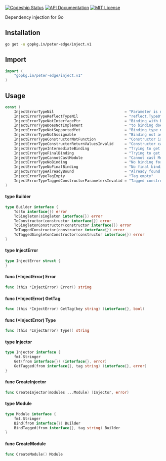 [![Codeship Status](http://img.shields.io/codeship/34b974b0-6dfa-0132-51b4-66f2bf861e14/master.svg?style=flat-square)](https://codeship.com/projects/54288)
[![API Documentation](http://img.shields.io/badge/api-Godoc-blue.svg?style=flat-square)](https://godoc.org/github.com/peter-edge/inject)
[![MIT License](http://img.shields.io/badge/license-MIT-blue.svg?style=flat-square)](https://github.com/peter-edge/inject/blob/master/LICENSE)

Dependency injection for Go

## Installation
```bash
go get -u gopkg.in/peter-edge/inject.v1
```

## Import
```go
import (
    "gopkg.in/peter-edge/inject.v1"
)
```

## Usage

```go
const (
	InjectErrorTypeNil                                = "Parameter is nil"
	InjectErrorTypeReflectTypeNil                     = "reflect.TypeOf() returns nil"
	InjectErrorTypeNotInterfacePtr                    = "Binding with Binder.ToType() and from is not an interface pointer"
	InjectErrorTypeDoesNotImplement                   = "to binding does not implement from binding"
	InjectErrorTypeNotSupportedYet                    = "Binding type not supported yet, feel free to help!"
	InjectErrorTypeNotAssignable                      = "Binding not assignable"
	InjectErrorTypeConstructorNotFunction             = "Constructor is not a function"
	InjectErrorTypeConstructorReturnValuesInvalid     = "Constructor can only have two return values, the first providing the value, the second being an error"
	InjectErrorTypeIntermediateBinding                = "Trying to get for an intermediate binding"
	InjectErrorTypeFinalBinding                       = "Trying to get bindingKey for a final binding"
	InjectErrorTypeCannotCastModule                   = "Cannot cast Module to internal module type"
	InjectErrorTypeNoBinding                          = "No binding for binding key"
	InjectErrorTypeNoFinalBinding                     = "No final binding for binding key"
	InjectErrorTypeAlreadyBound                       = "Already found a binding for this binding key"
	InjectErrorTypeTagEmpty                           = "Tag empty"
	InjectErrorTypeTaggedConstructorParametersInvalid = "Tagged constructor must have one anonymous struct parameter"
)
```

#### type Builder

```go
type Builder interface {
	To(to interface{}) error
	ToSingleton(singleton interface{}) error
	ToConstructor(constructor interface{}) error
	ToSingletonConstructor(constructor interface{}) error
	ToTaggedConstructor(constructor interface{}) error
	ToTaggedSingletonConstructor(constructor interface{}) error
}
```


#### type InjectError

```go
type InjectError struct {
}
```


#### func (*InjectError) Error

```go
func (this *InjectError) Error() string
```

#### func (*InjectError) GetTag

```go
func (this *InjectError) GetTag(key string) (interface{}, bool)
```

#### func (*InjectError) Type

```go
func (this *InjectError) Type() string
```

#### type Injector

```go
type Injector interface {
	fmt.Stringer
	Get(from interface{}) (interface{}, error)
	GetTagged(from interface{}, tag string) (interface{}, error)
}
```


#### func  CreateInjector

```go
func CreateInjector(modules ...Module) (Injector, error)
```

#### type Module

```go
type Module interface {
	fmt.Stringer
	Bind(from interface{}) Builder
	BindTagged(from interface{}, tag string) Builder
}
```


#### func  CreateModule

```go
func CreateModule() Module
```
